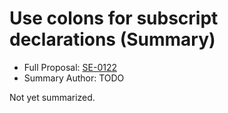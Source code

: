 # Use colons for subscript declarations (Summary)

* Full Proposal: [SE-0122](https://github.com/apple/swift-evolution/blob/main/proposals/0122-use-colons-for-subscript-type-declarations.md)
* Summary Author: TODO

Not yet summarized.
